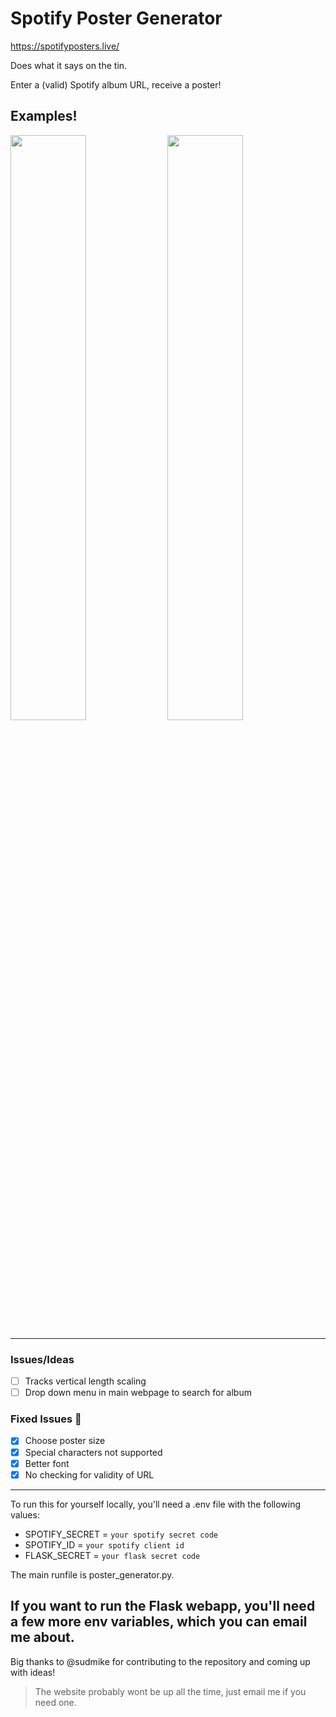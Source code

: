 # Spotify Poster Generator

https://spotifyposters.live/

Does what it says on the tin.

Enter a (valid) Spotify album URL, receive a poster!

## Examples!

<p float="center">
  <img src="images/Honestly,_Nevermind_dark_poster.png" width="49%" />
  <img src="images/結束バンド_light_poster.png" width="49%" /> 
</p>

---

### Issues/Ideas
- [ ] Tracks vertical length scaling
- [ ] Drop down menu in main webpage to search for album
  
### Fixed Issues 🎉
- [x] Choose poster size
- [x] Special characters not supported
- [x] Better font
- [x] No checking for validity of URL
---
To run this for yourself locally, you'll need a .env file with the following values:
- SPOTIFY_SECRET = `your spotify secret code`
- SPOTIFY_ID = `your spotify client id`
- FLASK_SECRET = `your flask secret code`

The main runfile is poster_generator.py.

If you want to run the Flask webapp, you'll need a few more env variables, which you can email me about.
---
Big thanks to @sudmike for contributing to the repository and coming up with ideas!
> The website probably wont be up all the time, just email me if you need one.
